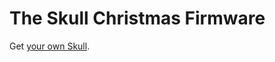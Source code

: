 # The Skull Christmas Firmware

Get [your own Skull](https://www.crowdsupply.com/wokwi/the-skull-ctf).

